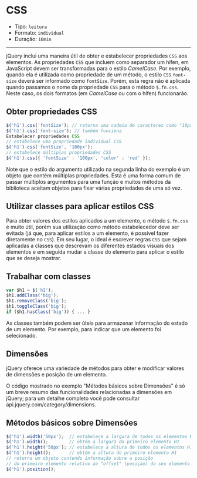 # CSS

* Tipo: `leitura`
* Formato: `individual`
* Duração: `10min`

***

jQuery inclui uma maneira útil de obter e estabelecer propriedades `CSS` aos elementos. As propriedades `CSS` que incluem como separador um hífen, em JavaScript devem ser transformadas para o estilo *CamelCase*. Por exemplo, quando ela é utilizada como propriedade de um método, o estilo `CSS` `font-size` deverá ser informado como `fontSize`. Porém, esta regra não é aplicada quando passamos o nome da propriedade `CSS` para o método `$.fn.css`. Neste caso, os dois formatos (em *CamelCase* ou com o hífen) funcionarão.

## Obter propriedades CSS

```js
$('h1').css('fontSize'); // retorna uma cadeia de caracteres como "19px"
$('h1').css('font-size'); // também funciona
Estabelecer propriedades CSS
// estabelece uma propriedade individual CSS
$('h1').css('fontSize', '100px');
// estabelece múltiplas propriedades CSS
$('h1').css({ 'fontSize' : '100px', 'color' : 'red' });
```

Note que o estilo do argumento utilizado na segunda linha do exemplo é um objeto que contém múltiplas propriedades. Esta é uma forma comum de passar múltiplos argumentos para uma função e muitos métodos da biblioteca aceitam objetos para fixar várias propriedades de uma só vez.

## Utilizar classes para aplicar estilos CSS

Para obter valores dos estilos aplicados a um elemento, o método `$.fn.css` é muito útil, porém sua utilização como método estabelecedor deve ser evitada (já que, para aplicar estilos a um elemento, é possível fazer diretamente no `CSS`). Em seu lugar, o ideal é escrever regras `CSS` que sejam aplicadas a classes que descrevam os diferentes estados visuais dos elementos e em seguida mudar a classe do elemento para aplicar o estilo que se deseja mostrar.

## Trabalhar com classes

```js
var $h1 = $('h1');
$h1.addClass('big');
$h1.removeClass('big');
$h1.toggleClass('big');
if ($h1.hasClass('big')) { ... }
```
As classes também podem ser úteis para armazenar informação do estado de um elemento. Por exemplo, para indicar que um elemento foi selecionado.

## Dimensões

jQuery oferece uma variedade de métodos para obter e modificar valores de dimensões e posição de um elemento.

O código mostrado no exemplo "Métodos básicos sobre Dimensões" é só um breve resumo das funcionalidades relacionadas a dimensões em jQuery; para um detalhe completo você pode consultar api.jquery.com/category/dimensions.

## Métodos básicos sobre Dimensões

```js
$('h1').width('50px');  // estabelece a largura de todos os elementos H1
$('h1').width();        // obtém a largura do primeiro elemento H1
$('h1').height('50px'); // estabelece a altura de todos os elementos H1
$('h1').height();       // obtém a altura do primeiro elemento H1
// retorna um objeto contendo informação sobre a posição
// do primeiro elemento relativo ao "offset" (posição) do seu elemento pai
$('h1').position();
```
